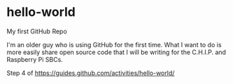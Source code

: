 # hello-world
My first GitHub Repo

I'm an older guy who is using GitHub for the first time. What I want to do is more easily share open source code that I will be writing for the C.H.I.P. and Raspberry Pi SBCs.

Step 4 of https://guides.github.com/activities/hello-world/
